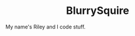 <h1 align=center>BlurrySquire</h1>

My name's Riley and I code stuff.

<!---
BlurrySquire/BlurrySquire is a ✨ special ✨ repository because its `README.md` (this file) appears on your GitHub profile.
You can click the Preview link to take a look at your changes.
--->
